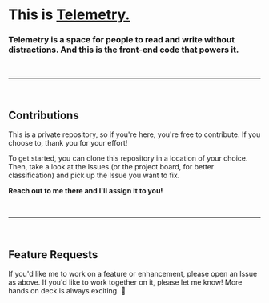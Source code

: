 # This is [Telemetry.](https://www.telemetryblog.in/utkarsh)

### Telemetry is a space for people to read and write without distractions. And this is the front-end code that powers it.

<br>

---

<br>

## Contributions

This is a private repository, so if you're here, you're free to contribute. If you choose to, thank you for your effort!

To get started, you can clone this repository in a location of your choice. Then, take a look at the Issues (or the project board, for better classification) and pick up the Issue you want to fix. 

**Reach out to me there and I'll assign it to you!**

<br>

---

<br>

## Feature Requests

If you'd like me to work on a feature or enhancement, please open an Issue as above. If you'd like to work together on it, please let me know! More hands on deck is always exciting. 🥳


